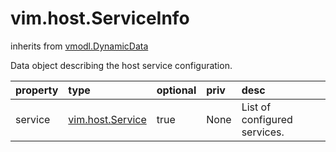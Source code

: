 vim.host.ServiceInfo
====================
inherits from [vmodl.DynamicData](docs/vmodl.DynamicData.md)


Data object describing the host service configuration.

| property | type | optional | priv | desc |
|:---------|:-----|:---------|:-----|:-----|
| service | [vim.host.Service](vim.host.Service.md "vim.host.Service") | true | None | List of configured services. |


